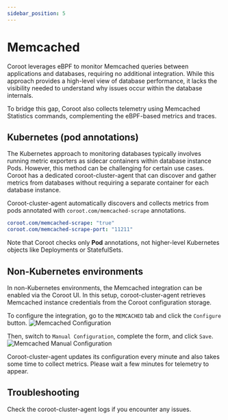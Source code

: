 ```yaml
---
sidebar_position: 5
---
```


# Memcached

Coroot leverages eBPF to monitor Memcached queries between applications and databases, requiring no additional integration.
While this approach provides a high-level view of database performance, it lacks the visibility needed to understand why issues occur within the database internals.

To bridge this gap, Coroot also collects telemetry using Memcached Statistics commands, complementing the eBPF-based metrics and traces.

## Kubernetes (pod annotations)

The Kubernetes approach to monitoring databases typically involves running metric exporters as sidecar containers within database instance Pods.
However, this method can be challenging for certain use cases.
Coroot has a dedicated coroot-cluster-agent that can discover and gather metrics from databases without requiring a separate container for each database instance.

Coroot-cluster-agent automatically discovers and collects metrics from pods annotated with `coroot.com/memcached-scrape` annotations.

```yaml
coroot.com/memcached-scrape: "true"
coroot.com/memcached-scrape-port: "11211"
```

Note that Coroot checks only **Pod** annotations, not higher-level Kubernetes objects like Deployments or StatefulSets.

## Non-Kubernetes environments

In non-Kubernetes environments, the Memcached integration can be enabled via the Coroot UI.
In this setup, coroot-cluster-agent retrieves Memcached instance credentials from the Coroot configuration storage.

To configure the integration, go to the `MEMCACHED` tab and click the `Configure` button.
<img alt="Memcached Configuration" src="/img/docs/databases/memcached/configure.png" class="card w-800"/>

Then, switch to `Manual Configuration`, complete the form, and click `Save`.
<img alt="Memcached Manual Configuration" src="/img/docs/databases/memcached/manual.png" class="card w-600"/>

Coroot-cluster-agent updates its configuration every minute and also takes some time to collect metrics. 
Please wait a few minutes for telemetry to appear.

## Troubleshooting

Check the coroot-cluster-agent logs if you encounter any issues.

